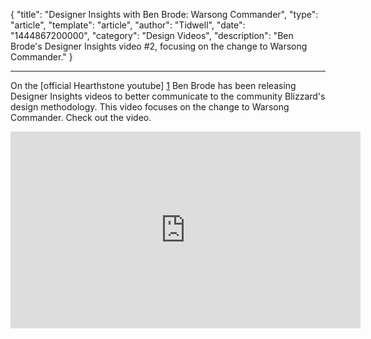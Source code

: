 
{
	"title": "Designer Insights with Ben Brode: Warsong Commander",
	"type": "article",
	"template": "article",
	"author": "Tidwell",
	"date": "1444867200000",
	"category": "Design Videos",
	"description": "Ben Brode's Designer Insights video #2, focusing on the change to Warsong Commander."
}

---

On the [official Hearthstone youtube] [1] Ben Brode has been releasing Designer Insights videos to better communicate to the community Blizzard's design methodology.  This video focuses on the change to Warsong Commander. Check out the video.

<iframe width="560" height="315" src="https://www.youtube.com/embed/PprkXykU5xM" frameborder="0" allowfullscreen></iframe>


 [1]: https://www.youtube.com/channel/UCVia_crjzJylRmGq7SHTiaw "Hearthstone on Youtube"

